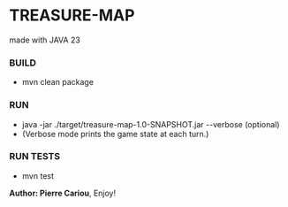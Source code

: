 # TREASURE-MAP

made with JAVA 23

### BUILD
- mvn clean package
### RUN
- java -jar ./target/treasure-map-1.0-SNAPSHOT.jar <inputFile> <outputFile> --verbose (optional)
- (Verbose mode prints the game state at each turn.)
### RUN TESTS
- mvn test

**Author: Pierre Cariou**, Enjoy!
